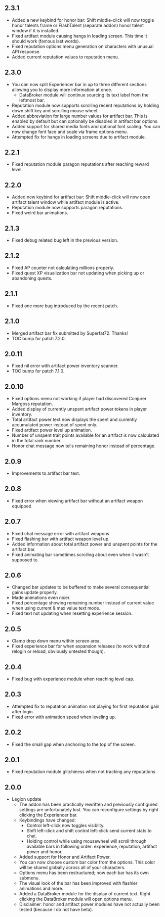 ## 2.3.1
* Added a new keybind for honor bar: Shift middle-click will now toggle honor talents frame or FlashTalent (separate addon) honor talent window if it is installed.
* Fixed artifact module causing hangs in loading screen. This time it should work (famous last words).
* Fixed reputation options menu generation on characters with unusual API response.
* Added current reputation values to reputation menu.

## 2.3.0
* You can now split Experiencer bar in up to three different sections allowing you to display more information at once.
  * DataBroker module will continue sourcing its text label from the leftmost bar.
* Reputation module now supports scrolling recent reputations by holding down shift key and scrolling mouse wheel.
* Added abbreviation for large number values for artifact bar. This is enabled by default but can optionally be disabled in artifact bar options.
* Added support for shared media fonts and optional font scaling. You can now change font face and scale via frame options menu.
* Attempted fix for hangs in loading screens due to artifact module.

## 2.2.1
* Fixed reputation module paragon reputations after reaching reward level.

## 2.2.0
* Added new keybind for artifact bar: Shift middle-click will now open artifact talent window while artifact module is active.
* Reputation module now supports paragon reputations.
* Fixed weird bar animations.

## 2.1.3
* Fixed debug related bug left in the previous version.

## 2.1.2
* Fixed AP counter not calculating millions properly.
* Fixed quest XP visualization bar not updating when picking up or abandoning quests.

## 2.1.1
* Fixed one more bug introduced by the recent patch.

## 2.1.0
* Merged artifact bar fix submitted by Superfat72. Thanks!
* TOC bump for patch 7.2.0.

## 2.0.11
* Fixed nil error with artifact power inventory scanner.
* TOC bump for patch 7.1.0.

## 2.0.10
* Fixed options menu not working if player had discovered Conjurer Margoss reputation.
* Added display of currently unspent artifact power tokens in player inventory.
* Total artifact power text now displays the spent and currently accumulated power instead of spent only.
* Fixed artifact power level up animation.
* Number of unspent trait points available for an artifact is now calculated in the total rank number.
* Honor chat message now tells remaining honor instead of percentage.

## 2.0.9
* Improvements to artifact bar text.

## 2.0.8
* Fixed error when viewing artifact bar without an artifact weapon equipped.

## 2.0.7
* Fixed chat message error with artifact weapons.
* Fixed flashing bar with artifact weapon level up.
* Added information about total artifact power and unspent points for the artifact bar.
* Fixed animating bar sometimes scrolling about even when it wasn't supposed to.

## 2.0.6
* Changed bar updates to be buffered to make several consequential gains update properly.
* Made animations even nicer.
* Fixed percentage showing remaining number instead of current value when using current & max value text mode.
* Fixed text not updating when resetting experience session.

## 2.0.5
* Clamp drop down menu within screen area.
* Fixed experience bar for when expansion releases (to work without relogin or reload, obviously untested though).

## 2.0.4
* Fixed bug with experience module when reaching level cap.

## 2.0.3
* Attempted fix to reputation animation not playing for first reputation gain after login.
* Fixed error with animation speed when leveling up.

## 2.0.2
* Fixed the small gap when anchoring to the top of the screen.

## 2.0.1
* Fixed reputation module glitchiness when not tracking any reputations.

## 2.0.0
* Legion update
	* The addon has been practically rewritten and previously configured settings are unfortunately lost. You can reconfigure settings by right clicking the Experiencer bar.
	* Keybindings have changed:
		* Control left-click now toggles visiblity.
		* Shift left-click and shift control left-click send current stats to chat.
		* Holding control while using mousewheel will scroll through available bars in following order: experience, reputation, artifact power and honor.
	* Added support for Honor and Artifact Power.
	* You can now choose custom bar color from the options. This color will be shared globally across all of your characters.
	* Options menu has been restructured; now each bar has its own submenu.
	* The visual look of the bar has been improved with flashier animations and more.
	* Added a DataBroker module for the display of current text. Right clicking the DataBroker module will open options menu.
	* Disclaimer: honor and artifact power modules have not actually been tested (because I do not have beta).
